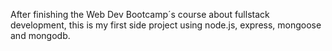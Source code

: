 After finishing the Web Dev Bootcamp´s course about fullstack development, 
this is my first side project using node.js, express, mongoose and mongodb.
